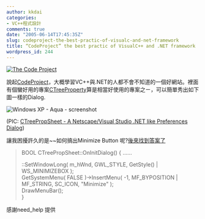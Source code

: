 ```yaml
---
author: kkdai
categories:
- VC++程式設計
comments: true
date: "2005-06-14T17:45:35Z"
slug: codeproject-the-best-practic-of-visualc-and-net-framework
title: “CodeProject” the best practic of VisualC++ and .NET framework
wordpress_id: 244
---
```


[![The Code Project](http://www.codeproject.com/images/standard/logo225x72.gif)](http://www.codeproject.com/)

說起[CodeProject](http://www.codeproject.com/)，大概學習VC++與.NET的人都不會不知道的一個好網站。裡面有個蠻好用的專案[CTreeProperty](http://www.codeproject.com/property/treepropsheet.asp)算是相當好使用的專案之ㄧ，可以簡單秀出如下圖一樣的Dialog.

![Windows XP - Aqua - screenshot](http://www.codeproject.com/property/TreePropSheet/Aqua.png)

(PIC: [CTreePropSheet - A Netscape/Visual Studio .NET like Preferences Dialog](http://www.codeproject.com/property/treepropsheet.asp))

讓我困擾許久的是~~如何搞出Minimize Button 呢?[後來找到答案了](http://www.codeproject.com/property/treepropsheet.asp?df=100&forumid=14680&fr=26#xx917856xx)

<blockquote>BOOL CTreePropSheet::OnInitDialog()  
{  
......  
  
::SetWindowLong( m_hWnd, GWL_STYLE, GetStyle() | WS_MINIMIZEBOX );  
GetSystemMenu( FALSE )->InsertMenu( -1, MF_BYPOSITION | MF_STRING, SC_ICON, "Minimize" );  
DrawMenuBar();  
}   

> 
> </blockquote>

感謝need_help 提供
